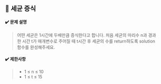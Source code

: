 ## :blue_book: 세균 증식

#### :heavy_check_mark: 문제 설명 
> 어떤 세균은 1시간에 두배만큼 증식한다고 합니다. 처음 세균의 마리수 n과 경과한 시간 t가 매개변수로 주어질 때 t시간 후 세균의 수를 return하도록 solution 함수를 완성해주세요.

#### :heavy_check_mark: 제한사항
> * 1 ≤ n ≤ 10
> * 1 ≤ t ≤ 15
